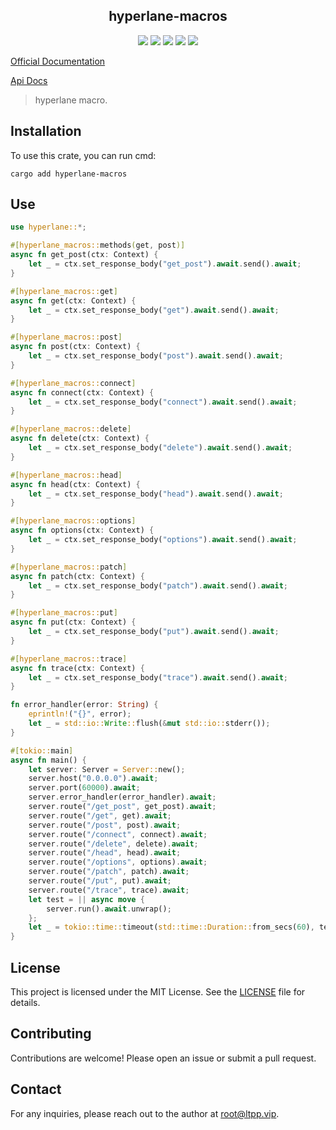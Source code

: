 <center>

## hyperlane-macros

[![](https://img.shields.io/crates/v/hyperlane-macros.svg)](https://crates.io/crates/hyperlane-macros)
[![](https://img.shields.io/crates/d/hyperlane-macros.svg)](https://img.shields.io/crates/d/hyperlane-macros.svg)
[![](https://docs.rs/hyperlane-macros/badge.svg)](https://docs.rs/hyperlane-macros)
[![](https://github.com/eastspire/hyperlane-macros/workflows/Rust/badge.svg)](https://github.com/eastspire/hyperlane-macros/actions?query=workflow:Rust)
[![](https://img.shields.io/crates/l/hyperlane-macros.svg)](./LICENSE)

</center>

[Official Documentation](https://docs.ltpp.vip/hyperlane-macros/)

[Api Docs](https://docs.rs/hyperlane-macros/latest/hyperlane_macros/)

> hyperlane macro.

## Installation

To use this crate, you can run cmd:

```shell
cargo add hyperlane-macros
```

## Use

```rust
use hyperlane::*;

#[hyperlane_macros::methods(get, post)]
async fn get_post(ctx: Context) {
    let _ = ctx.set_response_body("get_post").await.send().await;
}

#[hyperlane_macros::get]
async fn get(ctx: Context) {
    let _ = ctx.set_response_body("get").await.send().await;
}

#[hyperlane_macros::post]
async fn post(ctx: Context) {
    let _ = ctx.set_response_body("post").await.send().await;
}

#[hyperlane_macros::connect]
async fn connect(ctx: Context) {
    let _ = ctx.set_response_body("connect").await.send().await;
}

#[hyperlane_macros::delete]
async fn delete(ctx: Context) {
    let _ = ctx.set_response_body("delete").await.send().await;
}

#[hyperlane_macros::head]
async fn head(ctx: Context) {
    let _ = ctx.set_response_body("head").await.send().await;
}

#[hyperlane_macros::options]
async fn options(ctx: Context) {
    let _ = ctx.set_response_body("options").await.send().await;
}

#[hyperlane_macros::patch]
async fn patch(ctx: Context) {
    let _ = ctx.set_response_body("patch").await.send().await;
}

#[hyperlane_macros::put]
async fn put(ctx: Context) {
    let _ = ctx.set_response_body("put").await.send().await;
}

#[hyperlane_macros::trace]
async fn trace(ctx: Context) {
    let _ = ctx.set_response_body("trace").await.send().await;
}

fn error_handler(error: String) {
    eprintln!("{}", error);
    let _ = std::io::Write::flush(&mut std::io::stderr());
}

#[tokio::main]
async fn main() {
    let server: Server = Server::new();
    server.host("0.0.0.0").await;
    server.port(60000).await;
    server.error_handler(error_handler).await;
    server.route("/get_post", get_post).await;
    server.route("/get", get).await;
    server.route("/post", post).await;
    server.route("/connect", connect).await;
    server.route("/delete", delete).await;
    server.route("/head", head).await;
    server.route("/options", options).await;
    server.route("/patch", patch).await;
    server.route("/put", put).await;
    server.route("/trace", trace).await;
    let test = || async move {
        server.run().await.unwrap();
    };
    let _ = tokio::time::timeout(std::time::Duration::from_secs(60), test()).await;
}
```

## License

This project is licensed under the MIT License. See the [LICENSE](LICENSE) file for details.

## Contributing

Contributions are welcome! Please open an issue or submit a pull request.

## Contact

For any inquiries, please reach out to the author at [root@ltpp.vip](mailto:root@ltpp.vip).
